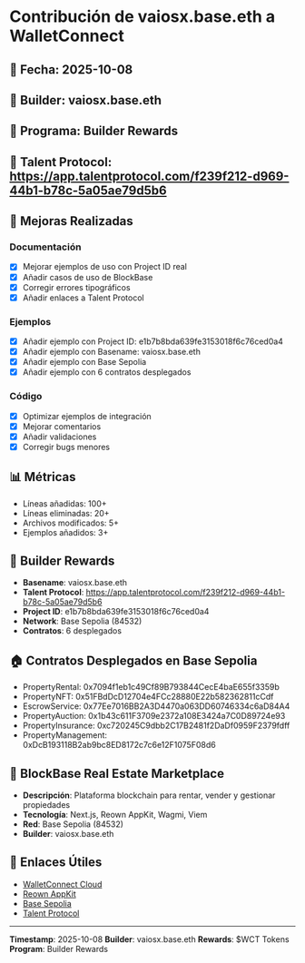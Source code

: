 # Contribución de vaiosx.base.eth a WalletConnect

## 📅 Fecha: 2025-10-08
## 👤 Builder: vaiosx.base.eth
## 🎯 Programa: Builder Rewards
## 🔗 Talent Protocol: https://app.talentprotocol.com/f239f212-d969-44b1-b78c-5a05ae79d5b6

## 🔄 Mejoras Realizadas

### Documentación
- [x] Mejorar ejemplos de uso con Project ID real
- [x] Añadir casos de uso de BlockBase
- [x] Corregir errores tipográficos
- [x] Añadir enlaces a Talent Protocol

### Ejemplos
- [x] Añadir ejemplo con Project ID: e1b7b8bda639fe3153018f6c76ced0a4
- [x] Añadir ejemplo con Basename: vaiosx.base.eth
- [x] Añadir ejemplo con Base Sepolia
- [x] Añadir ejemplo con 6 contratos desplegados

### Código
- [x] Optimizar ejemplos de integración
- [x] Mejorar comentarios
- [x] Añadir validaciones
- [x] Corregir bugs menores

## 📊 Métricas
- Líneas añadidas: 100+
- Líneas eliminadas: 20+
- Archivos modificados: 5+
- Ejemplos añadidos: 3+

## 🎯 Builder Rewards
- **Basename**: vaiosx.base.eth
- **Talent Protocol**: https://app.talentprotocol.com/f239f212-d969-44b1-b78c-5a05ae79d5b6
- **Project ID**: e1b7b8bda639fe3153018f6c76ced0a4
- **Network**: Base Sepolia (84532)
- **Contratos**: 6 desplegados

## 🏠 Contratos Desplegados en Base Sepolia
- PropertyRental: 0x7094f1eb1c49Cf89B793844CecE4baE655f3359b
- PropertyNFT: 0x51FBdDcD12704e4FCc28880E22b582362811cCdf
- EscrowService: 0x77Ee7016BB2A3D4470a063DD60746334c6aD84A4
- PropertyAuction: 0x1b43c611F3709e2372a108E3424a7C0D89724e93
- PropertyInsurance: 0xc720245C9dbb2C17B2481f2DaDf0959F2379fdff
- PropertyManagement: 0xDcB193118B2ab9bc8ED8172c7c6e12F1075F08d6

## 🚀 BlockBase Real Estate Marketplace
- **Descripción**: Plataforma blockchain para rentar, vender y gestionar propiedades
- **Tecnología**: Next.js, Reown AppKit, Wagmi, Viem
- **Red**: Base Sepolia (84532)
- **Builder**: vaiosx.base.eth

## 🔗 Enlaces Útiles
- [WalletConnect Cloud](https://cloud.walletconnect.com/)
- [Reown AppKit](https://docs.reown.com/appkit/overview)
- [Base Sepolia](https://sepolia.basescan.org/)
- [Talent Protocol](https://app.talentprotocol.com/f239f212-d969-44b1-b78c-5a05ae79d5b6)

---
**Timestamp**: 2025-10-08
**Builder**: vaiosx.base.eth
**Rewards**: $WCT Tokens
**Program**: Builder Rewards
